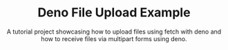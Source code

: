 <h1 align="center">Deno File Upload Example</h1>
<p align="center">
  A tutorial project showcasing how to upload files using fetch with deno and how to receive files via multipart forms using deno.
</p>